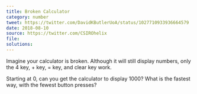 ```yaml
---
title: Broken Calculator
category: number
tweet: https://twitter.com/DavidKButlerUoA/status/1027710933936664579
date: 2018-08-10
source: https://twitter.com/CSIROhelix
file: 
solutions: 
---
```

Imagine your calculator is broken. Although it will still display numbers, only the 4 key, + key, = key, and clear key work.

Starting at 0, can you get the calculator to display 1000? What is the fastest way, with the fewest button presses?